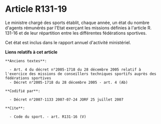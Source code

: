 # Article R131-19

Le ministre chargé des sports établit, chaque année, un état du nombre d'agents rémunérés par l'Etat exerçant les missions
définies à l'article R. 131-16 et de leur répartition entre les différentes fédérations sportives. 

Cet état est inclus dans le rapport annuel d'activité ministériel.

**Liens relatifs à cet article**

	**Anciens textes**:

	  - Art. 4 du décret n°2005-1718 du 28 décembre 2005 relatif à l'exercice des missions de conseillers techniques sportifs auprès des fédérations sportives
	  - Décret n°2005-1718 du 28 décembre 2005 - art. 4 (Ab)

	**Codifié par**:

	  - Décret n°2007-1133 2007-07-24 JORF 25 juillet 2007

	**Cite**:

	  - Code du sport. - art. R131-16 (V)
